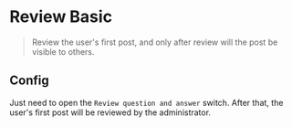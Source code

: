 # Review Basic
> Review the user's first post, and only after review will the post be visible to others.

## Config
Just need to open the `Review question and answer` switch. After that, the user's first post will be reviewed by the administrator.